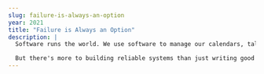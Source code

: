```yaml
---
slug: failure-is-always-an-option
year: 2021
title: "Failure is Always an Option"
description: |
  Software runs the world. We use software to manage our calendars, talk to our friends, run our businesses - and, as our societies inevitably try to replace people and paperwork with apps and algorithms, we find ourselves facing some vital questions about the reliability of that software. If you take the time to actually read the terms and conditions, you'll find that just about every system we rely on comes with no warranties and no safeguards - you use it at your own risk, and if it doesn't work, that's your problem.

  But there's more to building reliable systems than just writing good code. Reliability isn't just about software engineering, it's about systems engineering; about taking a holistic view of services that includes software, hardware, networks, and people. Join Dylan Beattie for an insightful look at the history of systems engineering, at some of the strategies and design patterns that we can use to build reliability into our systems, and at what happens when the software that runs the world has a bad day. 
--- 
```

